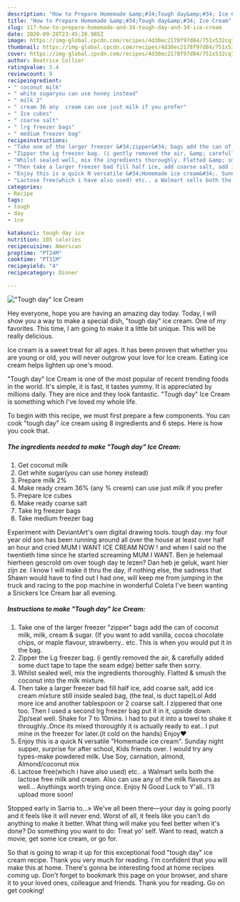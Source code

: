 ```yaml
---
description: "How to Prepare Homemade &amp;#34;Tough day&amp;#34; Ice Cream"
title: "How to Prepare Homemade &amp;#34;Tough day&amp;#34; Ice Cream"
slug: 117-how-to-prepare-homemade-and-34-tough-day-and-34-ice-cream
date: 2020-09-28T23:45:28.985Z
image: https://img-global.cpcdn.com/recipes/4d30ec2178f97d84/751x532cq70/tough-day-ice-cream-recipe-main-photo.jpg
thumbnail: https://img-global.cpcdn.com/recipes/4d30ec2178f97d84/751x532cq70/tough-day-ice-cream-recipe-main-photo.jpg
cover: https://img-global.cpcdn.com/recipes/4d30ec2178f97d84/751x532cq70/tough-day-ice-cream-recipe-main-photo.jpg
author: Beatrice Collier
ratingvalue: 3.4
reviewcount: 9
recipeingredient:
- " coconut milk"
- " white sugaryou can use honey instead"
- " milk 2"
- " cream 36 any  cream can use just milk if you prefer"
- " Ice cubes"
- " coarse salt"
- " lrg freezer bags"
- " medium freezer bag"
recipeinstructions:
- "Take one of the larger freezer &#34;zipper&#34; bags add the can of coconut milk, milk, cream &amp; sugar. (If you want to add vanilla, cocoa chocolate chips, or maple flavour, strawberry.. etc. This is when you would put it in the bag."
- "Zipper the Lg freezer bag. (i gently removed the air, &amp; carefully added some duct tape to tape the seam edge) better safe then sorry."
- "Whilst sealed well, mix the ingredients thoroughly. Flatted &amp; smush the coconut into the milk mixture."
- "Then take a larger freezer bad fill half ice, add coarse salt, add ice cream mixture still inside sealed bag, (the teal, is duct tape)Lol Add more ice and another tablespoon or 2 coarse salt. I zippered that one too. Then I used a second lrg freezer bag put it in it, upside down. Zip/seal well. Shake for 7 to 10mins. I had to put it into a towel to shake it throughly..Once its mixed thoroughly it is actually ready to eat.. I put mine in the freezer for later.(it cold on the hands) Enjoy♥️"
- "Enjoy this is a quick N versatile &#34;Homemade ice cream&#34;. Sunday night supper, surprise for after school, Kids friends over. I would try any types-make powdered milk. Use Soy, carnation, almond, Almond/coconut mix"
- "Lactose free(which i have also used) etc.. a Walmart sells both the lactose free milk and cream. Also can use any of the milk flavours as well... Anythings worth trying once. Enjoy N Good Luck to Y&#39;all.. I&#39;ll upload more soon!"
categories:
- Recipe
tags:
- tough
- day
- ice

katakunci: tough day ice 
nutrition: 105 calories
recipecuisine: American
preptime: "PT24M"
cooktime: "PT31M"
recipeyield: "4"
recipecategory: Dinner

---
```



![&#34;Tough day&#34; Ice Cream](https://img-global.cpcdn.com/recipes/4d30ec2178f97d84/751x532cq70/tough-day-ice-cream-recipe-main-photo.jpg)

Hey everyone, hope you are having an amazing day today. Today, I will show you a way to make a special dish, &#34;tough day&#34; ice cream. One of my favorites. This time, I am going to make it a little bit unique. This will be really delicious.

Ice cream is a sweet treat for all ages. It has been proven that whether you are young or old, you will never outgrow your love for Ice cream. Eating ice cream helps lighten up one&#39;s mood.

&#34;Tough day&#34; Ice Cream is one of the most popular of recent trending foods in the world. It's simple, it is fast, it tastes yummy. It is appreciated by millions daily. They are nice and they look fantastic. &#34;Tough day&#34; Ice Cream is something which I've loved my whole life.


To begin with this recipe, we must first prepare a few components. You can cook &#34;tough day&#34; ice cream using 8 ingredients and 6 steps. Here is how you cook that.

<!--inarticleads1-->

##### The ingredients needed to make &#34;Tough day&#34; Ice Cream:

1. Get  coconut milk
1. Get  white sugar(you can use honey instead)
1. Prepare  milk 2%
1. Make ready  cream 36% (any % cream) can use just milk if you prefer
1. Prepare  Ice cubes
1. Make ready  coarse salt
1. Take  lrg freezer bags
1. Take  medium freezer bag


Experiment with DeviantArt&#39;s own digital drawing tools. tough day. my four year old son has been running around all over the house at least over half an hour and cried MUM I WANT ICE CREAM NOW ! and when I said no the twentieth time since he started screaming MUM I WANT. Ben je helemaal hierheen gescrold om over tough day te lezen? Dan heb je geluk, want hier zijn ze. I know I will make it thru the day, if nothing else, the sadness that Shawn would have to find out I had one, will keep me from jumping in the truck and racing to the pop machine in wonderful Coleta I&#39;ve been wanting a Snickers Ice Cream bar all evening. 

<!--inarticleads2-->

##### Instructions to make &#34;Tough day&#34; Ice Cream:

1. Take one of the larger freezer &#34;zipper&#34; bags add the can of coconut milk, milk, cream &amp; sugar. (If you want to add vanilla, cocoa chocolate chips, or maple flavour, strawberry.. etc. This is when you would put it in the bag.
1. Zipper the Lg freezer bag. (i gently removed the air, &amp; carefully added some duct tape to tape the seam edge) better safe then sorry.
1. Whilst sealed well, mix the ingredients thoroughly. Flatted &amp; smush the coconut into the milk mixture.
1. Then take a larger freezer bad fill half ice, add coarse salt, add ice cream mixture still inside sealed bag, (the teal, is duct tape)Lol Add more ice and another tablespoon or 2 coarse salt. I zippered that one too. Then I used a second lrg freezer bag put it in it, upside down. Zip/seal well. Shake for 7 to 10mins. I had to put it into a towel to shake it throughly..Once its mixed thoroughly it is actually ready to eat.. I put mine in the freezer for later.(it cold on the hands) Enjoy♥️
1. Enjoy this is a quick N versatile &#34;Homemade ice cream&#34;. Sunday night supper, surprise for after school, Kids friends over. I would try any types-make powdered milk. Use Soy, carnation, almond, Almond/coconut mix
1. Lactose free(which i have also used) etc.. a Walmart sells both the lactose free milk and cream. Also can use any of the milk flavours as well... Anythings worth trying once. Enjoy N Good Luck to Y&#39;all.. I&#39;ll upload more soon!


Stopped early in Sarria to…» We&#39;ve all been there—your day is going poorly and it feels like it will never end. Worst of all, it feels like you can&#39;t do anything to make it better. What thing will make you feel better when it&#39;s done? Do something you want to do: Treat yo&#39; self. Want to read, watch a movie, get some ice cream, or go for. 

So that is going to wrap it up for this exceptional food &#34;tough day&#34; ice cream recipe. Thank you very much for reading. I'm confident that you will make this at home. There's gonna be interesting food at home recipes coming up. Don't forget to bookmark this page on your browser, and share it to your loved ones, colleague and friends. Thank you for reading. Go on get cooking!
